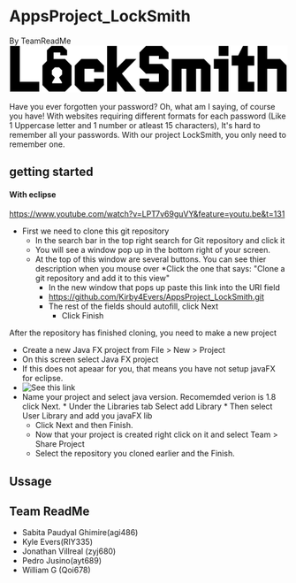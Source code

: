 # AppsProject_LockSmith
 By TeamReadMe
 ![Project Logo](/LockSmith/src/application/view/locksmithLogo.png)

 Have you ever forgotten your password? Oh, what am I saying, of course you have!
 With websites requiring different formats for each password (Like 1 Uppercase letter and 1 number or atleast 15 characters), It's hard to remember all your passwords. 
 With our project LockSmith, you only need to remember one.
 
 ## getting started
 #### With eclipse
 
 https://www.youtube.com/watch?v=LPT7v69guVY&feature=youtu.be&t=131
 
* First we need to clone this git repository
  * In the search bar in the top right search for Git repository and click it
   *  You will see a window pop up in the bottom right of your screen.
    * At the top of this window are several buttons. You can see thier description when you mouse over
     *Click the one that says: "Clone a git repository and add it to this view"
      * In the new window that pops up paste this link into the URI field
      * https://github.com/Kirby4Evers/AppsProject_LockSmith.git
      * The rest of the fields should autofill, click Next
        * Click Finish
  
 After the repository has finished cloning, you need to make a new project
 * Create a new Java FX project from File > New > Project
  * On this screen select Java FX project
  * If this does not apeaar for you, that means you have not setup javaFX for eclipse.
  * ![See this link](https://www.javatpoint.com/javafx-with-eclipse)
   *  Name your project and select java version. Recomemded verion is 1.8 click Next.
    * Under the Libraries tab Select add Library
     * Then select User Library and add you javaFX lib
      * Click Next and then Finish.
       * Now that your project is created right click on it and select Team > Share Project
        * Select the repository you cloned earlier and the Finish.

## Ussage



## Team ReadMe
* Sabita Paudyal Ghimire(agi486)
* Kyle Evers(RIY335)
* Jonathan Villreal (zyj680)
* Pedro Jusino(ayt689) 
* William G (Qoi678)

